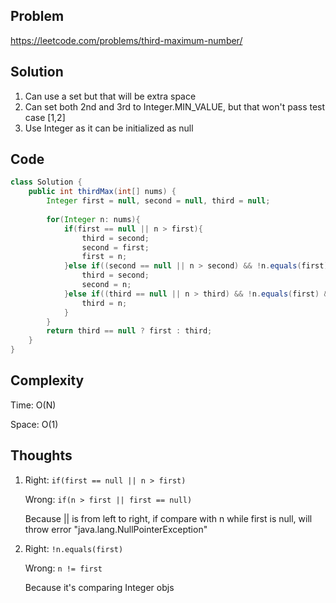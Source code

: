 ## Problem
https://leetcode.com/problems/third-maximum-number/

## Solution
1. Can use a set but that will be extra space
2. Can set both 2nd and 3rd to Integer.MIN_VALUE, but that won't pass test case [1,2]
3. Use Integer as it can be initialized as null

## Code
```java
class Solution {
    public int thirdMax(int[] nums) {
        Integer first = null, second = null, third = null;
        
        for(Integer n: nums){
            if(first == null || n > first){
                third = second;
                second = first;
                first = n;
            }else if((second == null || n > second) && !n.equals(first)){
                third = second;
                second = n;
            }else if((third == null || n > third) && !n.equals(first) && !n.equals(second)){
                third = n;
            }
        }
        return third == null ? first : third;   
    }
}


```

## Complexity
Time: O(N)

Space: O(1)

## Thoughts
1. Right: `if(first == null || n > first)`

   Wrong: `if(n > first || first == null)`

   Because || is from left to right, if compare with n while first is null, will throw error "java.lang.NullPointerException"

2. Right: `!n.equals(first)`

   Wrong: `n != first`
   
   Because it's comparing Integer objs
